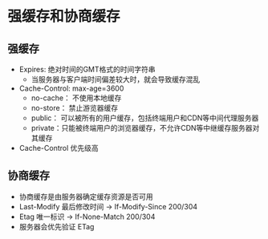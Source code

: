 # 强缓存和协商缓存

## 强缓存
- Expires: 绝对时间的GMT格式的时间字符串
    - 当服务器与客户端时间偏差较大时，就会导致缓存混乱
- Cache-Control: max-age=3600
    - no-cache： 不使用本地缓存
    - no-store： 禁止游览器缓存
    - public： 可以被所有的用户缓存，包括终端用户和CDN等中间代理服务器
    - private：只能被终端用户的浏览器缓存，不允许CDN等中继缓存服务器对其缓存
- Cache-Control 优先级高

## 协商缓存
- 协商缓存是由服务器确定缓存资源是否可用
- Last-Modify 最后修改时间 -> If-Modify-Since 200/304
- Etag 唯一标识 -> If-None-Match 200/304
- 服务器会优先验证 ETag
